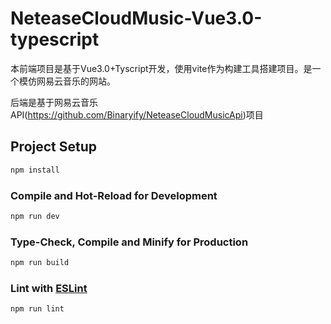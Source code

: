 # NeteaseCloudMusic-Vue3.0-typescript

本前端项目是基于Vue3.0+Tyscript开发，使用vite作为构建工具搭建项目。是一个模仿网易云音乐的网站。

后端是基于网易云音乐 API(https://github.com/Binaryify/NeteaseCloudMusicApi)项目

## Project Setup

```sh
npm install
```

### Compile and Hot-Reload for Development

```sh
npm run dev
```

### Type-Check, Compile and Minify for Production

```sh
npm run build
```

### Lint with [ESLint](https://eslint.org/)

```sh
npm run lint
```
